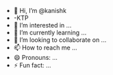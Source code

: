 - 👋 Hi, I’m @kanishk
- -KTP
- 👀 I’m interested in ...
- 🌱 I’m currently learning ...
- 💞️ I’m looking to collaborate on ...
- 📫 How to reach me ...
- 😄 Pronouns: ...
- ⚡ Fun fact: ...

<!---
HARISH-KTP/HARISH-KTP is a ✨ special ✨ repository because its `README.md` (this file) appears on your GitHub profile.
You can click the Preview link to take a look at your changes.
--->
